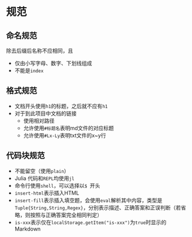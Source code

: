 # 规范
## 命名规范
除去后缀后名称不应相同，且
- 仅由小写字母、数字、下划线组成
- 不能是`index`

## 格式规范
* 文档开头使用`h1`的标题，之后就不应有`h1`
* 对于到此项目中文档的链接
	* 使用相对路径
	* 允许使用`#标题名`表明md文件的对应标题
	* 允许使用`#Lx-Ly`表明txt文件的x~y行

## 代码块规范
* 不能留空（使用`plain`）
* Julia 代码和`REPL`均使用`jl`
* 命令行使用`shell`，可以选择以`$ `开头
* `insert-html`表示插入HTML
* `insert-fill`表示插入填空题，会使用`eval`解析其中内容，类型是`Tuple{String,String,Regex}`，分别表示描述、正确答案和正误判断（若省略，则按照与正确答案完全相同判定）
* `is-xxx`表示仅在`localStorage.getItem("is-xxx")`为`true`时显示的Markdown
